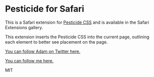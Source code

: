 # Pesticide for Safari

This is a Safari extension for [Pesticide CSS](https://github.com/mrmrs/pesticide) and is available in the Safari Extensions gallery.

This extension inserts the Pesticide CSS into the current page, outlining each element to better see placement on the page.

[You can follow Adam on Twitter here.](https://twitter.com/mrmrs_)

[You can follow me here.](https://twitter.com/paulmolluzzo)

MIT